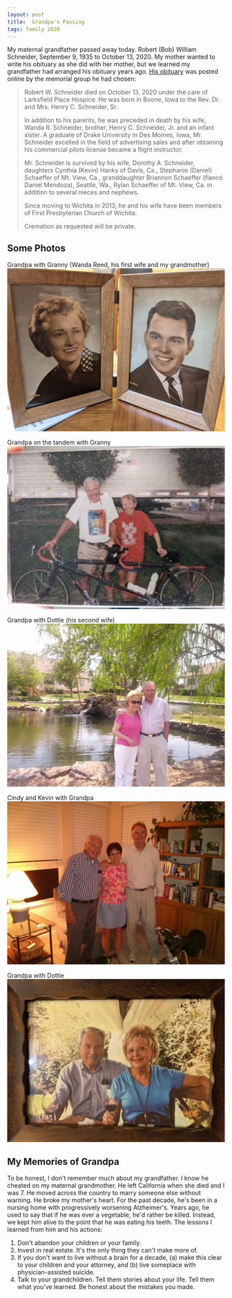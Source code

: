 ```yaml
---
layout: post
title:  Grandpa's Passing 
tags: family 2020
---
```


My maternal grandfather passed away today. Robert (Bob) William Schneider, 
September 9, 1935 to October 13, 2020. My mother wanted to write his obituary as 
she did with her mother, but we learned my grandfather had arranged his obituary years ago.
[His obituary](https://www.cozinememorial.com/obituary/Robert-Schneider) was 
posted online by the memorial group he had chosen:

<blockquote>
Robert W. Schneider died on October 13, 2020 under the care of Larksfield Place Hospice.
He was born in Boone, Iowa to the Rev. Dr. and Mrs. Henry C. Schneider, Sr.

In addition to his parents, he was preceded in death by his wife, Wanda R. Schneider, brother,
 Henry C. Schneider, Jr. and an infant sister. A graduate of Drake University in Des Moines, Iowa,
 Mr. Schneider excelled in the field of advertising sales and after obtaining his commercial pilots
 license became a flight instructor.

Mr. Schneider is survived by his wife, Dorothy A. Schneider, daughters Cynthia (Kevin) Hanks of Davis,
Ca., Stephanie (Daniel) Schaeffer of Mt. View, Ca., granddaughter Briannon Schaeffer (fiancé Daniel Mendoza),
Seattle, Wa., Rylan Schaeffer of Mt. View, Ca. in addition to several nieces and nephews.

Since moving to Wichita in 2013, he and his wife have been members of First Presbyterian Church of Wichita.

Cremation as requested will be private.
</blockquote>

## Some Photos

Grandpa with Granny (Wanda Reed, his first wife and my grandmother)
![](/assets/2020-10-13-grandpa-passing/grandpa_3.jpg)

Grandpa on the tandem with Granny
![](/assets/2020-10-13-grandpa-passing/grandpa_4.jpg)

Grandpa with Dottie (his second wife)
![](/assets/2020-10-13-grandpa-passing/grandpa_1.jpg)

Cindy and Kevin with Grandpa
![](/assets/2020-10-13-grandpa-passing/grandpa_2.jpg)

Grandpa with Dottie
![](/assets/2020-10-13-grandpa-passing/grandpa_5.jpg)

## My Memories of Grandpa

To be honest, I don't remember much about my grandfather. I know he cheated on my maternal grandmother. 
He left California when she died and I was 7. He moved across the country to marry someone else
without warning. He broke my mother's heart.
For the past decade, he's been in a nursing home with progressively
worsening Alzheimer's. Years ago, he used to say that if he was ever a vegetable, he'd rather be killed.
 Instead, we kept him alive to the point that he was eating his teeth. The lessons I learned from him 
 and his actions:

1. Don't abandon your children or your family.
2. Invest in real estate. It's the only thing they can't make more of.
3. If you don't want to live without a brain for a decade, (a) make this clear to your children
and your attorney, and (b) live someplace with physician-assisted suicide.
4. Talk to your grandchildren. Tell them stories about your life. Tell them what you've 
learned. Be honest about the mistakes you made.